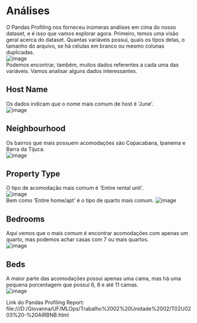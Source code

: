 # Análises
O Pandas Profiling nos forneceu inúmeras análises em cima do nosso dataset, e é isso que vamos explorar agora. Primeiro, temos uma visão geral acerca do dataset. Quantas variáveis possui, quais os tipos delas, o tamanho do arquivo, se há células em branco ou mesmo colunas duplicadas.   
![image](https://user-images.githubusercontent.com/87442811/178162240-2455c67c-ff41-4d7c-8ee6-b7071d4c6492.png)   
Podemos encontrar, também, muitos dados referentes a cada uma das variáveis. Vamos analisar alguns dados interessantes.   
## Host Name
Os dados indicam que o nome mais comum de host é 'June'.   
![image](https://user-images.githubusercontent.com/87442811/178162350-b8bd289f-7b6c-44b6-ac52-313fe45fbc5d.png)   
## Neighbourhood   
Os bairros que mais possuem acomodações são Copacabana, Ipanema e Barra da Tijuca.   
![image](https://user-images.githubusercontent.com/87442811/178162486-1b7bfe1a-abac-45ad-98ba-ec750b3bbe53.png)   
## Property Type   
O tipo de acomodação mais comum é 'Entire rental unit'.   
![image](https://user-images.githubusercontent.com/87442811/178162533-c2d2455e-dc98-48e4-b1c4-b26c88a0210b.png)   
Bem como 'Entire home/apt' é o tipo de quarto mais comum.
![image](https://user-images.githubusercontent.com/87442811/178162643-d2458548-76f7-495c-9c16-a52e8c9bbb3f.png)
## Bedrooms   
Aqui vemos que o mais comum é encontrar acomodações com apenas um quarto, mas podemos achar casas com 7 ou mais quartos.   
![image](https://user-images.githubusercontent.com/87442811/178162674-de98f34b-2661-4354-b2e2-624cd10afa4e.png)
## Beds   
A maior parte das acomodações possui apenas uma cama, mas há uma pequena porcentagem que possui 6, 8 e até 11 camas.   
![image](https://user-images.githubusercontent.com/87442811/178163032-95e64990-0cc4-4c89-b668-1edb613679cf.png)


Link do Pandas Profiling Report:
file:///D:/Giovanna/UF/MLOps/Trabalho%2002%20Unidade%2002/T02U0203%20-%20AIRBNB.html
